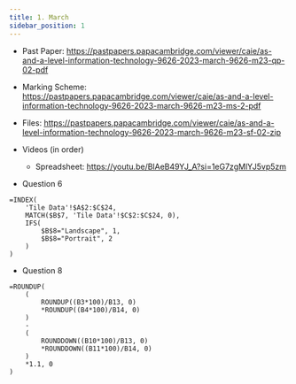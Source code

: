 ```yaml
---
title: 1. March
sidebar_position: 1
---
```


- Past Paper: https://pastpapers.papacambridge.com/viewer/caie/as-and-a-level-information-technology-9626-2023-march-9626-m23-qp-02-pdf
- Marking Scheme: https://pastpapers.papacambridge.com/viewer/caie/as-and-a-level-information-technology-9626-2023-march-9626-m23-ms-2-pdf
- Files: https://pastpapers.papacambridge.com/viewer/caie/as-and-a-level-information-technology-9626-2023-march-9626-m23-sf-02-zip
- Videos (in order)
    - Spreadsheet: https://youtu.be/BlAeB49YJ_A?si=1eG7zgMlYJ5vp5zm



- Question 6

```xlsx
=INDEX(
    'Tile Data'!$A$2:$C$24, 
    MATCH($B$7, 'Tile Data'!$C$2:$C$24, 0), 
    IFS(
        $B$8="Landscape", 1, 
        $B$8="Portrait", 2
    )
)
```

- Question 8

```xlsx
=ROUNDUP(
    (   
        ROUNDUP((B3*100)/B13, 0)
        *ROUNDUP((B4*100)/B14, 0)
    ) 
    - 
    (
        ROUNDDOWN((B10*100)/B13, 0)
        *ROUNDDOWN((B11*100)/B14, 0)
    )
    *1.1, 0
)
```